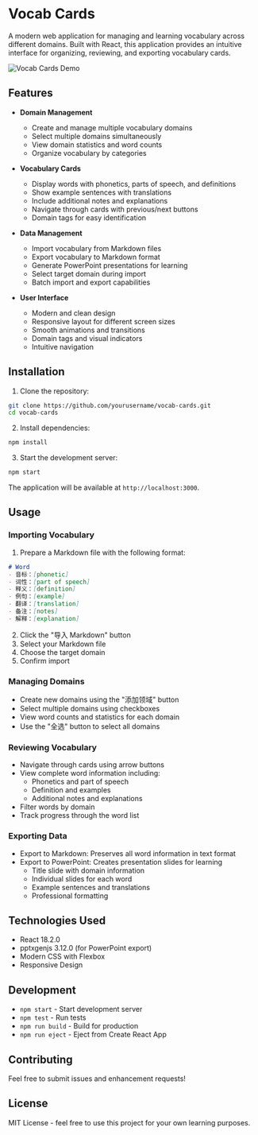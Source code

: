 # Vocab Cards

A modern web application for managing and learning vocabulary across different domains. Built with React, this application provides an intuitive interface for organizing, reviewing, and exporting vocabulary cards.

![Vocab Cards Demo](demo.gif)

## Features

- **Domain Management**
  - Create and manage multiple vocabulary domains
  - Select multiple domains simultaneously
  - View domain statistics and word counts
  - Organize vocabulary by categories

- **Vocabulary Cards**
  - Display words with phonetics, parts of speech, and definitions
  - Show example sentences with translations
  - Include additional notes and explanations
  - Navigate through cards with previous/next buttons
  - Domain tags for easy identification

- **Data Management**
  - Import vocabulary from Markdown files
  - Export vocabulary to Markdown format
  - Generate PowerPoint presentations for learning
  - Select target domain during import
  - Batch import and export capabilities

- **User Interface**
  - Modern and clean design
  - Responsive layout for different screen sizes
  - Smooth animations and transitions
  - Domain tags and visual indicators
  - Intuitive navigation

## Installation

1. Clone the repository:
```bash
git clone https://github.com/yourusername/vocab-cards.git
cd vocab-cards
```

2. Install dependencies:
```bash
npm install
```

3. Start the development server:
```bash
npm start
```

The application will be available at `http://localhost:3000`.

## Usage

### Importing Vocabulary

1. Prepare a Markdown file with the following format:
```markdown
# Word
- 音标：[phonetic]
- 词性：[part of speech]
- 释义：[definition]
- 例句：[example]
- 翻译：[translation]
- 备注：[notes]
- 解释：[explanation]
```

2. Click the "导入 Markdown" button
3. Select your Markdown file
4. Choose the target domain
5. Confirm import

### Managing Domains

- Create new domains using the "添加领域" button
- Select multiple domains using checkboxes
- View word counts and statistics for each domain
- Use the "全选" button to select all domains

### Reviewing Vocabulary

- Navigate through cards using arrow buttons
- View complete word information including:
  - Phonetics and part of speech
  - Definition and examples
  - Additional notes and explanations
- Filter words by domain
- Track progress through the word list

### Exporting Data

- Export to Markdown: Preserves all word information in text format
- Export to PowerPoint: Creates presentation slides for learning
  - Title slide with domain information
  - Individual slides for each word
  - Example sentences and translations
  - Professional formatting

## Technologies Used

- React 18.2.0
- pptxgenjs 3.12.0 (for PowerPoint export)
- Modern CSS with Flexbox
- Responsive Design

## Development

- `npm start` - Start development server
- `npm test` - Run tests
- `npm run build` - Build for production
- `npm run eject` - Eject from Create React App

## Contributing

Feel free to submit issues and enhancement requests!

## License

MIT License - feel free to use this project for your own learning purposes.
